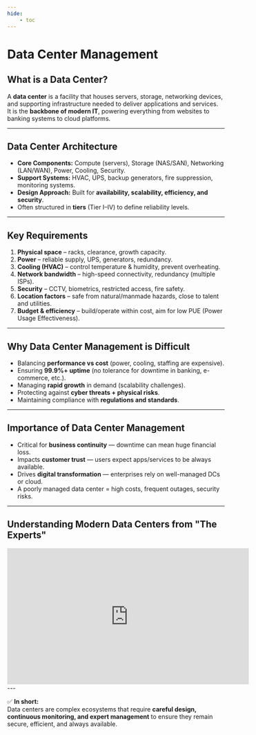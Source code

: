 ```yaml
---
hide:
    - toc
---
```

# Data Center Management

## What is a Data Center?
A **data center** is a facility that houses servers, storage, networking devices, and supporting infrastructure needed to deliver applications and services.  
It is the **backbone of modern IT**, powering everything from websites to banking systems to cloud platforms.

---

## Data Center Architecture
- **Core Components:** Compute (servers), Storage (NAS/SAN), Networking (LAN/WAN), Power, Cooling, Security.  
- **Support Systems:** HVAC, UPS, backup generators, fire suppression, monitoring systems.  
- **Design Approach:** Built for **availability, scalability, efficiency, and security**.  
- Often structured in **tiers** (Tier I–IV) to define reliability levels.

---

## Key Requirements
1. **Physical space** – racks, clearance, growth capacity.  
2. **Power** – reliable supply, UPS, generators, redundancy.  
3. **Cooling (HVAC)** – control temperature & humidity, prevent overheating.  
4. **Network bandwidth** – high-speed connectivity, redundancy (multiple ISPs).  
5. **Security** – CCTV, biometrics, restricted access, fire safety.  
6. **Location factors** – safe from natural/manmade hazards, close to talent and utilities.  
7. **Budget & efficiency** – build/operate within cost, aim for low PUE (Power Usage Effectiveness).

---

## Why Data Center Management is Difficult
- Balancing **performance vs cost** (power, cooling, staffing are expensive).  
- Ensuring **99.9%+ uptime** (no tolerance for downtime in banking, e-commerce, etc.).  
- Managing **rapid growth** in demand (scalability challenges).  
- Protecting against **cyber threats + physical risks**.  
- Maintaining compliance with **regulations and standards**.  

---

## Importance of Data Center Management
- Critical for **business continuity** — downtime can mean huge financial loss.  
- Impacts **customer trust** — users expect apps/services to be always available.  
- Drives **digital transformation** — enterprises rely on well-managed DCs or cloud.  
- A poorly managed data center = high costs, frequent outages, security risks.  

---

## Understanding Modern Data Centers from "The Experts"

<iframe width="560" height="315" src="https://www.youtube.com/embed/Amow8BJm5Go?si=07BsSVHgGTGtVXhs" title="YouTube video player" frameborder="0" allow="accelerometer; autoplay; clipboard-write; encrypted-media; gyroscope; picture-in-picture; web-share" referrerpolicy="strict-origin-when-cross-origin" allowfullscreen></iframe>
---

✅ **In short:**  
Data centers are complex ecosystems that require **careful design, continuous monitoring, and expert management** to ensure they remain secure, efficient, and always available.
